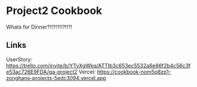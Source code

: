 # Project2 Cookbook

Whats for Dinner?!!?!?!!?!!?!

## Links

UserStory: https://trello.com/invite/b/YTyXgWkq/ATTIb3c653ec5532a6e86f2b4c56c3fe53ac726E9FDA/ga-project2
Vercel: https://cookbook-nom5q8zp1-zonghans-projects-5edc3094.vercel.app
